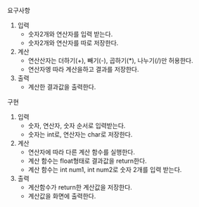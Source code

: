 요구사항

1. 입력
    - 숫자2개와 연산자를 입력 받는다.
    - 숫자2개와 연산자를 따로 저장한다.
2. 계산
    - 연산산자는 더하기(+), 빼기(-), 곱하기(*), 나누기(/)만 허용한다.
    - 연산자엥 따라 계산을하고 결과를 저장한다.
3. 출력
    - 계산한 결과값을 출력한다.

구현

1. 입력
    - 숫자, 연산자, 숫자 순서로 입력받는다.
    - 숫자는 int로, 연산자는 char로 저장한다.
2. 계산
    - 연산자에 따라 다른 계산 함수를 실행한다.
    - 계산 함수는 float형태로 결과값을 return한다.
    - 계산 함수는 int num1, int num2로 숫자 2개를 입력 받는다.
3. 출력
    - 계산함수가 return한 계산값을 저장한다.
    - 계산값을 화면에 출력한다.